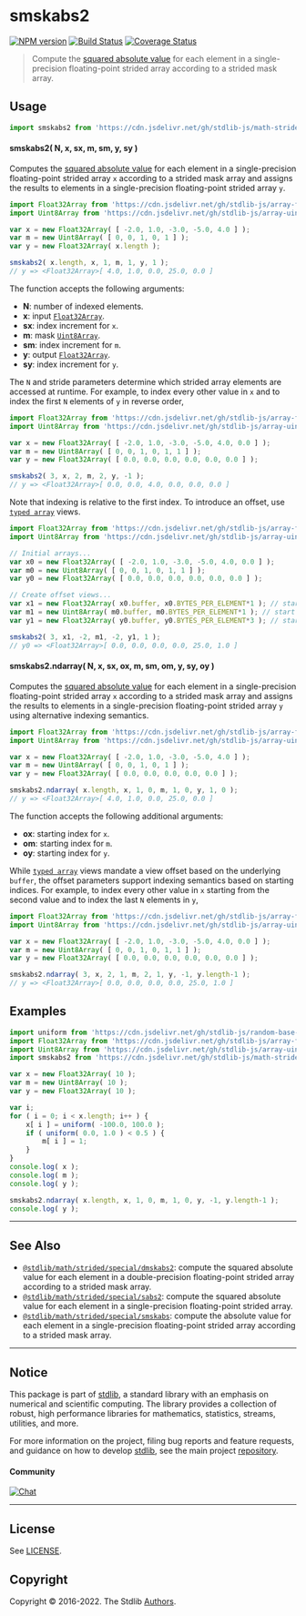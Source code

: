 <!--

@license Apache-2.0

Copyright (c) 2021 The Stdlib Authors.

Licensed under the Apache License, Version 2.0 (the "License");
you may not use this file except in compliance with the License.
You may obtain a copy of the License at

   http://www.apache.org/licenses/LICENSE-2.0

Unless required by applicable law or agreed to in writing, software
distributed under the License is distributed on an "AS IS" BASIS,
WITHOUT WARRANTIES OR CONDITIONS OF ANY KIND, either express or implied.
See the License for the specific language governing permissions and
limitations under the License.

-->

# smskabs2

[![NPM version][npm-image]][npm-url] [![Build Status][test-image]][test-url] [![Coverage Status][coverage-image]][coverage-url] <!-- [![dependencies][dependencies-image]][dependencies-url] -->

> Compute the [squared absolute value][@stdlib/math/base/special/abs2f] for each element in a single-precision floating-point strided array according to a strided mask array.

<section class="intro">

</section>

<!-- /.intro -->



<section class="usage">

## Usage

```javascript
import smskabs2 from 'https://cdn.jsdelivr.net/gh/stdlib-js/math-strided-special-smskabs2@deno/mod.js';
```

#### smskabs2( N, x, sx, m, sm, y, sy )

Computes the [squared absolute value][@stdlib/math/base/special/abs2f] for each element in a single-precision floating-point strided array `x` according to a strided mask array and assigns the results to elements in a single-precision floating-point strided array `y`.

```javascript
import Float32Array from 'https://cdn.jsdelivr.net/gh/stdlib-js/array-float32@deno/mod.js';
import Uint8Array from 'https://cdn.jsdelivr.net/gh/stdlib-js/array-uint8@deno/mod.js';

var x = new Float32Array( [ -2.0, 1.0, -3.0, -5.0, 4.0 ] );
var m = new Uint8Array( [ 0, 0, 1, 0, 1 ] );
var y = new Float32Array( x.length );

smskabs2( x.length, x, 1, m, 1, y, 1 );
// y => <Float32Array>[ 4.0, 1.0, 0.0, 25.0, 0.0 ]
```

The function accepts the following arguments:

-   **N**: number of indexed elements.
-   **x**: input [`Float32Array`][@stdlib/array/float32].
-   **sx**: index increment for `x`.
-   **m**: mask [`Uint8Array`][@stdlib/array/uint8].
-   **sm**: index increment for `m`.
-   **y**: output [`Float32Array`][@stdlib/array/float32].
-   **sy**: index increment for `y`.

The `N` and stride parameters determine which strided array elements are accessed at runtime. For example, to index every other value in `x` and to index the first `N` elements of `y` in reverse order,

```javascript
import Float32Array from 'https://cdn.jsdelivr.net/gh/stdlib-js/array-float32@deno/mod.js';
import Uint8Array from 'https://cdn.jsdelivr.net/gh/stdlib-js/array-uint8@deno/mod.js';

var x = new Float32Array( [ -2.0, 1.0, -3.0, -5.0, 4.0, 0.0 ] );
var m = new Uint8Array( [ 0, 0, 1, 0, 1, 1 ] );
var y = new Float32Array( [ 0.0, 0.0, 0.0, 0.0, 0.0, 0.0 ] );

smskabs2( 3, x, 2, m, 2, y, -1 );
// y => <Float32Array>[ 0.0, 0.0, 4.0, 0.0, 0.0, 0.0 ]
```

Note that indexing is relative to the first index. To introduce an offset, use [`typed array`][@stdlib/array/float32] views.

```javascript
import Float32Array from 'https://cdn.jsdelivr.net/gh/stdlib-js/array-float32@deno/mod.js';
import Uint8Array from 'https://cdn.jsdelivr.net/gh/stdlib-js/array-uint8@deno/mod.js';

// Initial arrays...
var x0 = new Float32Array( [ -2.0, 1.0, -3.0, -5.0, 4.0, 0.0 ] );
var m0 = new Uint8Array( [ 0, 0, 1, 0, 1, 1 ] );
var y0 = new Float32Array( [ 0.0, 0.0, 0.0, 0.0, 0.0, 0.0 ] );

// Create offset views...
var x1 = new Float32Array( x0.buffer, x0.BYTES_PER_ELEMENT*1 ); // start at 2nd element
var m1 = new Uint8Array( m0.buffer, m0.BYTES_PER_ELEMENT*1 ); // start at 2nd element
var y1 = new Float32Array( y0.buffer, y0.BYTES_PER_ELEMENT*3 ); // start at 4th element

smskabs2( 3, x1, -2, m1, -2, y1, 1 );
// y0 => <Float32Array>[ 0.0, 0.0, 0.0, 0.0, 25.0, 1.0 ]
```

#### smskabs2.ndarray( N, x, sx, ox, m, sm, om, y, sy, oy )

Computes the [squared absolute value][@stdlib/math/base/special/abs2f] for each element in a single-precision floating-point strided array `x` according to a strided mask array and assigns the results to elements in a single-precision floating-point strided array `y` using alternative indexing semantics.

```javascript
import Float32Array from 'https://cdn.jsdelivr.net/gh/stdlib-js/array-float32@deno/mod.js';
import Uint8Array from 'https://cdn.jsdelivr.net/gh/stdlib-js/array-uint8@deno/mod.js';

var x = new Float32Array( [ -2.0, 1.0, -3.0, -5.0, 4.0 ] );
var m = new Uint8Array( [ 0, 0, 1, 0, 1 ] );
var y = new Float32Array( [ 0.0, 0.0, 0.0, 0.0, 0.0 ] );

smskabs2.ndarray( x.length, x, 1, 0, m, 1, 0, y, 1, 0 );
// y => <Float32Array>[ 4.0, 1.0, 0.0, 25.0, 0.0 ]
```

The function accepts the following additional arguments:

-   **ox**: starting index for `x`.
-   **om**: starting index for `m`.
-   **oy**: starting index for `y`.

While [`typed array`][@stdlib/array/float32] views mandate a view offset based on the underlying `buffer`, the offset parameters support indexing semantics based on starting indices. For example, to index every other value in `x` starting from the second value and to index the last `N` elements in `y`,

```javascript
import Float32Array from 'https://cdn.jsdelivr.net/gh/stdlib-js/array-float32@deno/mod.js';
import Uint8Array from 'https://cdn.jsdelivr.net/gh/stdlib-js/array-uint8@deno/mod.js';

var x = new Float32Array( [ -2.0, 1.0, -3.0, -5.0, 4.0, 0.0 ] );
var m = new Uint8Array( [ 0, 0, 1, 0, 1, 1 ] );
var y = new Float32Array( [ 0.0, 0.0, 0.0, 0.0, 0.0, 0.0 ] );

smskabs2.ndarray( 3, x, 2, 1, m, 2, 1, y, -1, y.length-1 );
// y => <Float32Array>[ 0.0, 0.0, 0.0, 0.0, 25.0, 1.0 ]
```

</section>

<!-- /.usage -->

<section class="notes">

</section>

<!-- /.notes -->

<section class="examples">

## Examples

<!-- eslint no-undef: "error" -->

```javascript
import uniform from 'https://cdn.jsdelivr.net/gh/stdlib-js/random-base-uniform@deno/mod.js';
import Float32Array from 'https://cdn.jsdelivr.net/gh/stdlib-js/array-float32@deno/mod.js';
import Uint8Array from 'https://cdn.jsdelivr.net/gh/stdlib-js/array-uint8@deno/mod.js';
import smskabs2 from 'https://cdn.jsdelivr.net/gh/stdlib-js/math-strided-special-smskabs2@deno/mod.js';

var x = new Float32Array( 10 );
var m = new Uint8Array( 10 );
var y = new Float32Array( 10 );

var i;
for ( i = 0; i < x.length; i++ ) {
    x[ i ] = uniform( -100.0, 100.0 );
    if ( uniform( 0.0, 1.0 ) < 0.5 ) {
        m[ i ] = 1;
    }
}
console.log( x );
console.log( m );
console.log( y );

smskabs2.ndarray( x.length, x, 1, 0, m, 1, 0, y, -1, y.length-1 );
console.log( y );
```

</section>

<!-- /.examples -->

<!-- C interface documentation. -->



<!-- Section for related `stdlib` packages. Do not manually edit this section, as it is automatically populated. -->

<section class="related">

* * *

## See Also

-   <span class="package-name">[`@stdlib/math/strided/special/dmskabs2`][@stdlib/math/strided/special/dmskabs2]</span><span class="delimiter">: </span><span class="description">compute the squared absolute value for each element in a double-precision floating-point strided array according to a strided mask array.</span>
-   <span class="package-name">[`@stdlib/math/strided/special/sabs2`][@stdlib/math/strided/special/sabs2]</span><span class="delimiter">: </span><span class="description">compute the squared absolute value for each element in a single-precision floating-point strided array.</span>
-   <span class="package-name">[`@stdlib/math/strided/special/smskabs`][@stdlib/math/strided/special/smskabs]</span><span class="delimiter">: </span><span class="description">compute the absolute value for each element in a single-precision floating-point strided array according to a strided mask array.</span>

</section>

<!-- /.related -->

<!-- Section for all links. Make sure to keep an empty line after the `section` element and another before the `/section` close. -->


<section class="main-repo" >

* * *

## Notice

This package is part of [stdlib][stdlib], a standard library with an emphasis on numerical and scientific computing. The library provides a collection of robust, high performance libraries for mathematics, statistics, streams, utilities, and more.

For more information on the project, filing bug reports and feature requests, and guidance on how to develop [stdlib][stdlib], see the main project [repository][stdlib].

#### Community

[![Chat][chat-image]][chat-url]

---

## License

See [LICENSE][stdlib-license].


## Copyright

Copyright &copy; 2016-2022. The Stdlib [Authors][stdlib-authors].

</section>

<!-- /.stdlib -->

<!-- Section for all links. Make sure to keep an empty line after the `section` element and another before the `/section` close. -->

<section class="links">

[npm-image]: http://img.shields.io/npm/v/@stdlib/math-strided-special-smskabs2.svg
[npm-url]: https://npmjs.org/package/@stdlib/math-strided-special-smskabs2

[test-image]: https://github.com/stdlib-js/math-strided-special-smskabs2/actions/workflows/test.yml/badge.svg?branch=main
[test-url]: https://github.com/stdlib-js/math-strided-special-smskabs2/actions/workflows/test.yml?query=branch:main

[coverage-image]: https://img.shields.io/codecov/c/github/stdlib-js/math-strided-special-smskabs2/main.svg
[coverage-url]: https://codecov.io/github/stdlib-js/math-strided-special-smskabs2?branch=main

<!--

[dependencies-image]: https://img.shields.io/david/stdlib-js/math-strided-special-smskabs2.svg
[dependencies-url]: https://david-dm.org/stdlib-js/math-strided-special-smskabs2/main

-->

[chat-image]: https://img.shields.io/gitter/room/stdlib-js/stdlib.svg
[chat-url]: https://gitter.im/stdlib-js/stdlib/

[stdlib]: https://github.com/stdlib-js/stdlib

[stdlib-authors]: https://github.com/stdlib-js/stdlib/graphs/contributors

[umd]: https://github.com/umdjs/umd
[es-module]: https://developer.mozilla.org/en-US/docs/Web/JavaScript/Guide/Modules

[deno-url]: https://github.com/stdlib-js/math-strided-special-smskabs2/tree/deno
[umd-url]: https://github.com/stdlib-js/math-strided-special-smskabs2/tree/umd
[esm-url]: https://github.com/stdlib-js/math-strided-special-smskabs2/tree/esm
[branches-url]: https://github.com/stdlib-js/math-strided-special-smskabs2/blob/main/branches.md

[stdlib-license]: https://raw.githubusercontent.com/stdlib-js/math-strided-special-smskabs2/main/LICENSE

[@stdlib/array/float32]: https://github.com/stdlib-js/array-float32/tree/deno

[@stdlib/math/base/special/abs2f]: https://github.com/stdlib-js/math-base-special-abs2f/tree/deno

[@stdlib/array/uint8]: https://github.com/stdlib-js/array-uint8/tree/deno

<!-- <related-links> -->

[@stdlib/math/strided/special/dmskabs2]: https://github.com/stdlib-js/math-strided-special-dmskabs2/tree/deno

[@stdlib/math/strided/special/sabs2]: https://github.com/stdlib-js/math-strided-special-sabs2/tree/deno

[@stdlib/math/strided/special/smskabs]: https://github.com/stdlib-js/math-strided-special-smskabs/tree/deno

<!-- </related-links> -->

</section>

<!-- /.links -->
